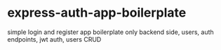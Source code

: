 # express-auth-app-boilerplate
simple login and register app boilerplate
only backend side, users, auth endpoints, jwt auth, users CRUD
